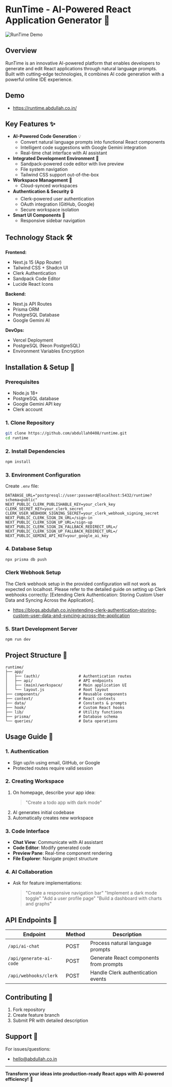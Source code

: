 # RunTime - AI-Powered React Application Generator 🚀

![RunTime Demo](/Screenshot%202025-02-15%20at%209.28.30 AM.png)

## Overview
RunTime is an innovative AI-powered platform that enables developers to generate and edit React applications through natural language prompts. Built with cutting-edge technologies, it combines AI code generation with a powerful online IDE experience.
## Demo
- https://runtime.abdullah.co.in/

## Key Features ✨
- **AI-Powered Code Generation** 💡
  - Convert natural language prompts into functional React components
  - Intelligent code suggestions with Google Gemini integration
  - Real-time chat interface with AI assistant
- **Integrated Development Environment** 🔧
  - Sandpack-powered code editor with live preview
  - File system navigation
  - Tailwind CSS support out-of-the-box
- **Workspace Management** 📂
  - Cloud-synced workspaces
- **Authentication & Security** 🔒
  - Clerk-powered user authentication
  - OAuth integration (GitHub, Google)
  - Secure workspace isolation
- **Smart UI Components** 🎨
  - Responsive sidebar navigation

## Technology Stack 🛠️
**Frontend:**
- Next.js 15 (App Router)
- Tailwind CSS + Shadcn UI
- Clerk Authentication
- Sandpack Code Editor
- Lucide React Icons

**Backend:**
- Next.js API Routes
- Prisma ORM
- PostgreSQL Database
- Google Gemini AI

**DevOps:**
- Vercel Deployment
- PostgreSQL (Neon PostgreSQL)
- Environment Variables Encryption

## Installation & Setup 🚀

### Prerequisites
- Node.js 18+
- PostgreSQL database
- Google Gemini API key
- Clerk account

### 1. Clone Repository
```bash
git clone https://github.com/abdullah0408/runtime.git
cd runtime
```

### 2. Install Dependencies
```bash
npm install
```

### 3. Environment Configuration
Create `.env` file:
```env
DATABASE_URL="postgresql://user:password@localhost:5432/runtime?schema=public"
NEXT_PUBLIC_CLERK_PUBLISHABLE_KEY=your_clerk_key
CLERK_SECRET_KEY=your_clerk_secret
CLERK_USER_WEBHOOK_SIGNING_SECRET=your_clerk_webhook_signing_secret
NEXT_PUBLIC_CLERK_SIGN_IN_URL=/sign-in
NEXT_PUBLIC_CLERK_SIGN_UP_URL=/sign-up
NEXT_PUBLIC_CLERK_SIGN_IN_FALLBACK_REDIRECT_URL=/
NEXT_PUBLIC_CLERK_SIGN_UP_FALLBACK_REDIRECT_URL=/
NEXT_PUBLIC_GEMINI_API_KEY=your_google_ai_key
```

### 4. Database Setup
```bash
npx prisma db push
```
### Clerk Webhook Setup
The Clerk webhook setup in the provided configuration will not work as expected on localhost. Please refer to the detailed guide on setting up Clerk webhooks correctly: [Extending Clerk Authentication: Storing Custom User Data and Syncing Across the Application].
- https://blogs.abdullah.co.in/extending-clerk-authentication-storing-custom-user-data-and-syncing-across-the-application

### 5. Start Development Server
```bash
npm run dev
```

## Project Structure 📁
```
runtime/
├── app/
│   ├── (auth)/                 # Authentication routes
│   ├── api/                    # API endpoints
│   ├── (main)/workspace/       # Main application UI
│   └── layout.js               # Root layout
├── components/                 # Reusable components
├── context/                    # React contexts
├── data/                       # Constants & prompts
├── hook/                       # Custom React hooks
├── lib/                        # Utility functions
├── prisma/                     # Database schema
└── queries/                    # Data operations
```

## Usage Guide 📖

### 1. Authentication
- Sign up/in using email, GitHub, or Google
- Protected routes require valid session

### 2. Creating Workspace
1. On homepage, describe your app idea:
   > "Create a todo app with dark mode"
2. AI generates initial codebase
3. Automatically creates new workspace

### 3. Code Interface
- **Chat View**: Communicate with AI assistant
- **Code Editor**: Modify generated code
- **Preview Pane**: Real-time component rendering
- **File Explorer**: Navigate project structure

### 4. AI Collaboration
- Ask for feature implementations:
    > "Create a responsive navigation bar"
    > "Implement a dark mode toggle"
    > "Add a user profile page"
    > "Build a dashboard with charts and graphs"

## API Endpoints 🔌
| Endpoint | Method | Description |
|----------|--------|-------------|
| `/api/ai-chat` | POST | Process natural language prompts |
| `/api/generate-ai-code` | POST | Generate React components from prompts |
| `/api/webhooks/clerk` | POST | Handle Clerk authentication events |

## Contributing 🤝
1. Fork repository
2. Create feature branch
3. Submit PR with detailed description

## Support 💬
For issues/questions:
- hello@abdullah.co.in

---

**Transform your ideas into production-ready React apps with AI-powered efficiency!** 🚀
